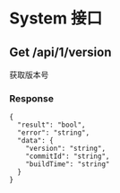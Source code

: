 # System 接口

## Get /api/1/version

获取版本号

### Response

```json5
{
  "result": "bool",
  "error": "string",
  "data": {
    "version": "string",
    "commitId": "string",
    "buildTime": "string"
  }
}
```
